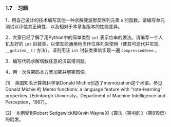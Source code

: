 ### 1.7　习题

1．用自己设计的技术编写其他一种求解斐波那契序列元素 `n` 的函数。请编写单元测试以评估其正确性，以及相对于本章各版本的性能差异。

2．大家已经了解了用Python中的简单类型 `int` 表示位串的做法。请编写一个人机友好的 `int` 封装类，以使其能通用地当作位序列来使用（使其可迭代并实现 `__getitem__()` 方法）。请利用该 `int` 封装类重新实现一遍 `CompressedGene` 。

3．编写代码求解塔数任意的汉诺塔问题。

4．用一次性密码本方案加密并解密图像。

[1]　英国知名计算机科学家Donald Michie创造了memoization这个术语。参见 Donald Michie 的 Memo functions: a language feature with “rote-learning” properties（Edinburgh University，Department of Machine Intelligence and Perception，1967）。

[2]　本例受到Robert Sedgewick和Kevin Wayne的《算法（第4版）》（第819页）的启发。



